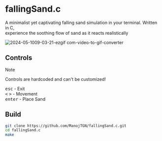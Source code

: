 # fallingSand.c
A minimalist yet captivating falling sand simulation in your terminal. Written in C,\
experience the soothing flow of sand as it reacts realistically

![2024-05-1009-03-21-ezgif com-video-to-gif-converter](https://github.com/ManojTGN/fallingSand.c/assets/42494649/d082ad64-d1b7-4995-9832-00acf5af2df3)

## Controls
> [!NOTE]  
> Controls are hardcoded and can't be customized!

<kbd>esc</kbd>   - Exit\
<kbd><</kbd> <kbd>></kbd>  - Movement\
<kbd>enter</kbd>       - Place Sand

## Build
```bash
git clone https://github.com/ManojTGN/fallingSand.c.git
cd fallingSand.c
make
```
